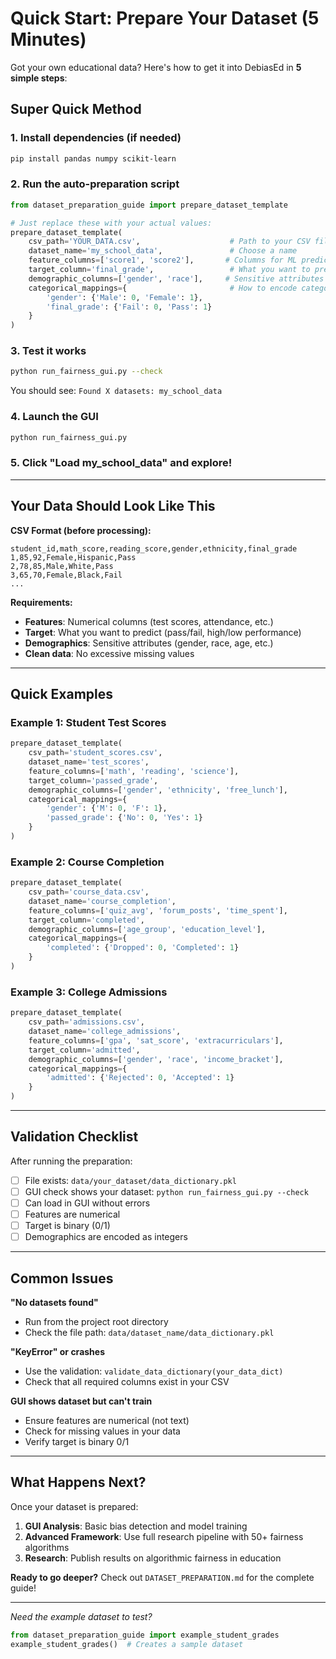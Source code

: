# Quick Start: Prepare Your Dataset (5 Minutes)

Got your own educational data? Here's how to get it into DebiasEd in **5 simple steps**:

## Super Quick Method

### 1. Install dependencies (if needed)
```bash
pip install pandas numpy scikit-learn
```

### 2. Run the auto-preparation script
```python
from dataset_preparation_guide import prepare_dataset_template

# Just replace these with your actual values:
prepare_dataset_template(
    csv_path='YOUR_DATA.csv',                    # Path to your CSV file
    dataset_name='my_school_data',               # Choose a name
    feature_columns=['score1', 'score2'],       # Columns for ML prediction  
    target_column='final_grade',                 # What you want to predict
    demographic_columns=['gender', 'race'],     # Sensitive attributes
    categorical_mappings={                       # How to encode categories
        'gender': {'Male': 0, 'Female': 1},
        'final_grade': {'Fail': 0, 'Pass': 1}
    }
)
```

### 3. Test it works
```bash
python run_fairness_gui.py --check
```
You should see: `Found X datasets: my_school_data`

### 4. Launch the GUI
```bash
python run_fairness_gui.py
```

### 5. Click "Load my_school_data" and explore!

---

## Your Data Should Look Like This

**CSV Format (before processing):**
```csv
student_id,math_score,reading_score,gender,ethnicity,final_grade
1,85,92,Female,Hispanic,Pass
2,78,85,Male,White,Pass  
3,65,70,Female,Black,Fail
...
```

**Requirements:**
- **Features**: Numerical columns (test scores, attendance, etc.)
- **Target**: What you want to predict (pass/fail, high/low performance)
- **Demographics**: Sensitive attributes (gender, race, age, etc.)
- **Clean data**: No excessive missing values

---

## Quick Examples

### Example 1: Student Test Scores
```python
prepare_dataset_template(
    csv_path='student_scores.csv',
    dataset_name='test_scores',
    feature_columns=['math', 'reading', 'science'],
    target_column='passed_grade',
    demographic_columns=['gender', 'ethnicity', 'free_lunch'],
    categorical_mappings={
        'gender': {'M': 0, 'F': 1},
        'passed_grade': {'No': 0, 'Yes': 1}
    }
)
```

### Example 2: Course Completion
```python  
prepare_dataset_template(
    csv_path='course_data.csv',
    dataset_name='course_completion',
    feature_columns=['quiz_avg', 'forum_posts', 'time_spent'],
    target_column='completed',
    demographic_columns=['age_group', 'education_level'],
    categorical_mappings={
        'completed': {'Dropped': 0, 'Completed': 1}
    }
)
```

### Example 3: College Admissions
```python
prepare_dataset_template(
    csv_path='admissions.csv', 
    dataset_name='college_admissions',
    feature_columns=['gpa', 'sat_score', 'extracurriculars'],
    target_column='admitted',
    demographic_columns=['gender', 'race', 'income_bracket'],
    categorical_mappings={
        'admitted': {'Rejected': 0, 'Accepted': 1}
    }
)
```

---

## Validation Checklist

After running the preparation:

- [ ] File exists: `data/your_dataset/data_dictionary.pkl`
- [ ] GUI check shows your dataset: `python run_fairness_gui.py --check`
- [ ] Can load in GUI without errors
- [ ] Features are numerical
- [ ] Target is binary (0/1)
- [ ] Demographics are encoded as integers

---

## Common Issues

**"No datasets found"**
- Run from the project root directory
- Check the file path: `data/dataset_name/data_dictionary.pkl`

**"KeyError" or crashes**
- Use the validation: `validate_data_dictionary(your_data_dict)`
- Check that all required columns exist in your CSV

**GUI shows dataset but can't train**
- Ensure features are numerical (not text)
- Check for missing values in your data
- Verify target is binary 0/1

---

## What Happens Next?

Once your dataset is prepared:

1. **GUI Analysis**: Basic bias detection and model training
2. **Advanced Framework**: Use full research pipeline with 50+ fairness algorithms  
3. **Research**: Publish results on algorithmic fairness in education

**Ready to go deeper?** Check out `DATASET_PREPARATION.md` for the complete guide!

---

*Need the example dataset to test?*
```python
from dataset_preparation_guide import example_student_grades
example_student_grades()  # Creates a sample dataset
``` 
